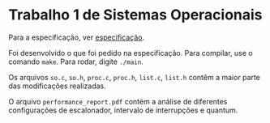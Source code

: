 # Trabalho 1 de Sistemas Operacionais

Para a especificação, ver [especificação](./specification.md).

Foi desenvolvido o que foi pedido na especificação. Para compilar, use o comando `make`. Para rodar, digite `./main`.

Os arquivos `so.c`, `so.h`, `proc.c`, `proc.h`, `list.c`, `list.h` contêm a maior parte das modificações realizadas.

O arquivo `performance_report.pdf` contém a análise de diferentes configurações de escalonador, intervalo de interrupções e quantum.
